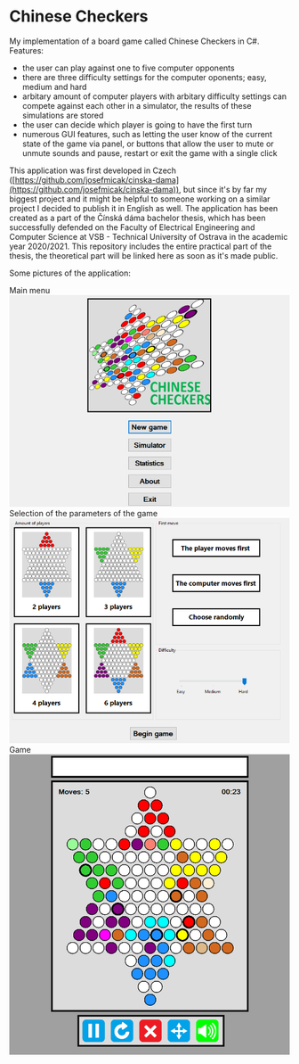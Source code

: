 # Chinese Checkers
My implementation of a board game called Chinese Checkers in C#.
Features:
- the user can play against one to five computer opponents
- there are three difficulty settings for the computer oponents; easy, medium and hard
- arbitary amount of computer players with arbitary difficulty settings can compete against each other in a simulator, the results of these simulations are stored
- the user can decide which player is going to have the first turn
- numerous GUI features, such as letting the user know of the current state of the game via panel, or buttons that allow the user to mute or unmute sounds and pause, restart or exit the game with a single click

This application was first developed in Czech ([https://github.com/josefmicak/cinska-dama](https://github.com/josefmicak/cinska-dama)), but since it's by far my biggest project and it might be helpful to someone working on a similar project I decided to publish it in English as well. 
The application has been created as a part of the Čínská dáma bachelor thesis, which has been successfully defended on the Faculty of Electrical Engineering and Computer Science at VSB - Technical University of Ostrava in the academic year 2020/2021.
This repository includes the entire practical part of the thesis, the theoretical part will be linked here as soon as it's made public.

Some pictures of the application:

Main menu
![Main menu](./Images/menu.png)
Selection of the parameters of the game 
![Parameters](./Images/parameters.png)
Game 
![Game](./Images/game.png)